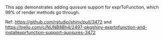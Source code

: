 This app demonstrates adding quosure support for exprToFunction, which 99% of render methods go through. 

Ref: https://github.com/rstudio/shiny/pull/3472 and https://trello.com/c/NUNB8Bh4/2497-pkgshiny-exprtofunction-and-installexprfunction-support-quosures-3472
